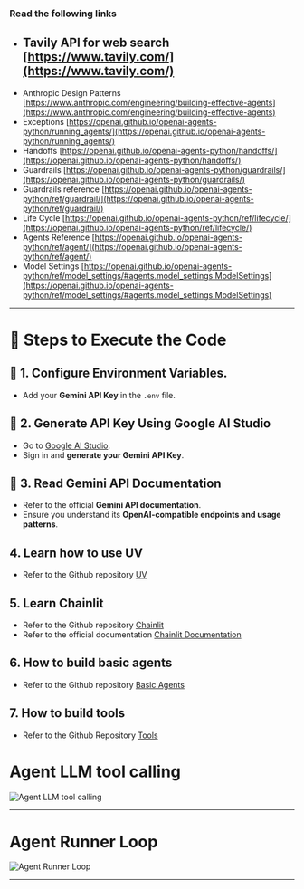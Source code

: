 ### **Read the following links**
 - ## **Tavily API for web search** [https://www.tavily.com/](https://www.tavily.com/)
 - Anthropic Design Patterns [https://www.anthropic.com/engineering/building-effective-agents](https://www.anthropic.com/engineering/building-effective-agents)
 - Exceptions [https://openai.github.io/openai-agents-python/running_agents/](https://openai.github.io/openai-agents-python/running_agents/)
 - Handoffs [https://openai.github.io/openai-agents-python/handoffs/](https://openai.github.io/openai-agents-python/handoffs/)
 - Guardrails [https://openai.github.io/openai-agents-python/guardrails/](https://openai.github.io/openai-agents-python/guardrails/)
 - Guardrails reference [https://openai.github.io/openai-agents-python/ref/guardrail/](https://openai.github.io/openai-agents-python/ref/guardrail/)
 - Life Cycle [https://openai.github.io/openai-agents-python/ref/lifecycle/](https://openai.github.io/openai-agents-python/ref/lifecycle/)
 - Agents Reference [https://openai.github.io/openai-agents-python/ref/agent/](https://openai.github.io/openai-agents-python/ref/agent/)
 - Model Settings [https://openai.github.io/openai-agents-python/ref/model_settings/#agents.model_settings.ModelSettings](https://openai.github.io/openai-agents-python/ref/model_settings/#agents.model_settings.ModelSettings)

---

# 📘 Steps to Execute the Code 
## 🔐 1. Configure Environment Variables.
- Add your **Gemini API Key** in the `.env` file.

## 🧪 2. Generate API Key Using Google AI Studio
- Go to [Google AI Studio](https://makersuite.google.com/app).
- Sign in and **generate your Gemini API Key**.

## 📄 3. Read Gemini API Documentation
- Refer to the official **Gemini API documentation**.
- Ensure you understand its **OpenAI-compatible endpoints and usage patterns**.

## 4. Learn how to use UV
- Refer to the Github repository [UV](https://github.com/panaversity/learn-agentic-ai/tree/main/01_ai_agents_first/01_uv)

## 5. Learn Chainlit
- Refer to the Github repository [Chainlit](https://github.com/panaversity/learn-agentic-ai/tree/main/01_ai_agents_first/05_chainlit)
- Refer to the official documentation [Chainlit Documentation](https://docs.chainlit.io/get-started/overview)

## 6. How to build basic agents
- Refer to the Github repository [Basic Agents](https://github.com/panaversity/learn-agentic-ai/tree/main/01_ai_agents_first/04_hello_agent)

## 7. How to build tools
- Refer to the Github Repository [Tools](https://github.com/panaversity/learn-agentic-ai/tree/main/01_ai_agents_first/08_tools)

# Agent LLM tool calling

![Agent LLM tool calling](images/agent-llm-tool-calling.png)

---

# Agent Runner Loop

![Agent Runner Loop](images/agent_runner_loop.jpg)

---